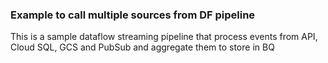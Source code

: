 ### Example to call multiple sources from DF pipeline

This is a sample dataflow streaming pipeline that process events from API, Cloud SQL, GCS and PubSub and aggregate them to store in BQ


